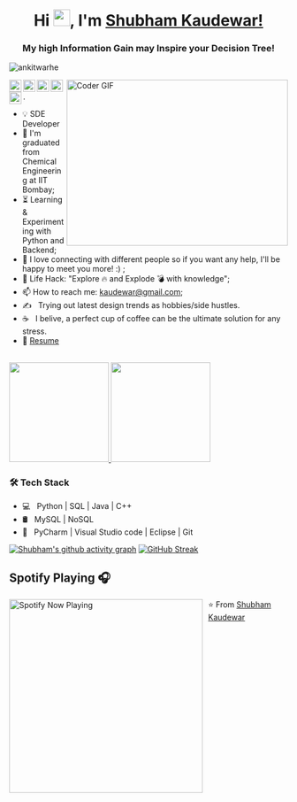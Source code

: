 <h1 align="center"> Hi <img src="https://raw.githubusercontent.com/MartinHeinz/MartinHeinz/master/wave.gif" width="30px">, I'm <a href="https://shubhamkaudewar.github.io/">Shubham Kaudewar!</a></h1>
<h3 align="center">My high Information Gain may Inspire your Decision Tree!</h3>

<p align="left"> <img src="https://komarev.com/ghpvc/?username=ritizsaini&label=Views&color=blue&style=plastic" alt="ankitwarhe" /> </p>



<img align="right" src="https://media.giphy.com/media/SWoSkN6DxTszqIKEqv/giphy.gif" alt="Coder GIF" width="400" height="300">


<a href="https://twitter.com/shubhamkaudewar">
  <img align="left" alt="Ritiz Saini | Twitter" width="22px" src="https://cdn.jsdelivr.net/npm/simple-icons@v3/icons/twitter.svg" />
</a>
<a href="https://www.linkedin.com/in/shubham-kaudewar-736ab6137/">
  <img align="left" alt="Ritiz's LinkdeIN" width="22px" src="https://cdn.jsdelivr.net/npm/simple-icons@v3/icons/linkedin.svg" />
</a>
<a href="https://www.instagram.com/__tyrion_lannister_/">
  <img align="left" alt="Ritiz's Instagram" width="22px" src="https://cdn.jsdelivr.net/npm/simple-icons@v3/icons/instagram.svg" />
</a>
<a href="mailto: kaudewar@gmail.com">
  <img align="left" alt="Ritiz's Email" width="22px" src="https://cdn.jsdelivr.net/npm/simple-icons@v3/icons/gmail.svg" />
</a>
<a href="https://t.me/Lasergamer26269">
  <img align="left" alt="Ritiz's Telegram" width="22px" src="https://cdn.jsdelivr.net/npm/simple-icons@v3/icons/telegram.svg" />
</a>

.


- :bulb: SDE Developer
- :telescope: I'm graduated from Chemical Engineering at IIT Bombay;
- :hourglass_flowing_sand: Learning & Experimenting with Python and Backend;
- 💬 I love connecting with different people so if you want any help, I'll be happy to meet you more! :) ;
- :dart: Life Hack: "Explore :fire: and Explode :bomb: with knowledge";
- 📫 How to reach me: kaudewar@gmail.com;
- ✍️ &nbsp; Trying out latest design trends as hobbies/side hustles.
- ☕ &nbsp; I belive, a perfect cup of coffee can be the ultimate solution for any stress. 
- 📝 [Resume](https://drive.google.com/file/d/1cPOzCne9rq2OkPIYOlNk7wQEuZOKmSSp/view) <br>



<br/>

<a href="https://github.com/shubhamkaudewar">
  <img height="180em" src="https://github-readme-stats.vercel.app/api?username=shubhamkaudewar&theme=default&show_icons=true" />
  <img height="180em" src="https://github-readme-stats.vercel.app/api/top-langs/?username=shubhamkaudewar&theme=default&layout=compact" />
</a>

<br/>

<h3>🛠 Tech Stack</h3>

- 💻 &nbsp; Python | SQL | Java | C++  
- 🛢 &nbsp; MySQL | NoSQL
- 🔧 &nbsp; PyCharm | Visual Studio code | Eclipse | Git

 
<!-- ACTIVITY GRAPH TRACKER -->
[![Shubham's github activity graph](https://github-readme-activity-graph.vercel.app/graph?username=ShubhamKaudewar&theme=green)](https://github.com/ShubhamKaudewar/github-readme-activity-graph)
[![GitHub Streak](https://streak-stats.demolab.com?user=ShubhamKaudewar&theme=green-nur)](https://git.io/streak-stats)


## Spotify Playing 🎧



[<img src="https://spotify-now-playing.satyu.vercel.app/api/spotify-playing" alt="Spotify Now Playing" width="350" style="float: left; margin-right: 10px;" />](https://open.spotify.com/user/31ukpkp67msyxts3t3pwqaj5qriq)

⭐️ From [Shubham Kaudewar](https://github.com/shubhamkaudewar)
